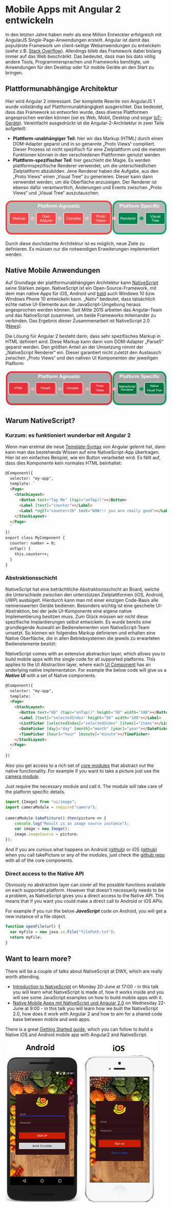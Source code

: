 # Mobile Apps mit Angular 2 entwickeln

In den letzten Jahre haben mehr als eine Million Entwickler erfolgreich mit AngularJS Single-Page-Anwendungen erstellt. Angular ist damit das populärste Framework um client-seitige Webanwendungen zu entwickeln (siehe z.B.  [Stack Overflow](http://stackoverflow.com/research/developer-survey-2016#most-popular-technologies-per-occupation)). Allerdings blieb das Framework dabei bislang immer auf das Web beschränkt. Das bedeutet, dass man bis dato völlig andere Tools, Programmiersprachen und Frameworks benötigte, um Anwendungen für den Desktop oder für mobile Geräte an den Start zu bringen.


## Plattformunabhängige Architektur

Hier wird Angular 2 interessant. Der komplette Rewrite von AngularJS 1 wurde vollständig auf Plattformunabhängigkeit ausgerichtet. Das bedeutet, dass das Framework so entworfen wurde, dass diverse Plattformen angesprochen werden können (sei es Web, Mobil, Desktop und sogar [IoT-Geräte](https://medium.com/@urish/building-simon-with-angular2-iot-fceb78bb18e5)).
Vereinfacht ausgedrückt ist die Angular-2-Architektur in zwei Teile aufgeteilt:

- __Plattform-unabhängiger Teil__: hier wir das Markup (HTML) durch einen DOM-Adapter geparst und in so genannte „Proto Views“ compiliert. Dieser Prozess ist nicht spezifisch für eine Zielplattform und die meisten Funktionen können in den verschiedenen Plattformen genutzt werden
- __Plattform-spezifischer Teil__: hier geschieht die Magie. Es werden plattformspezifische Renderer verwendet, um die unterschiedlichen Zielplattform abzubilden. Jene Renderer haben die Aufgabe, aus den „Proto Views“ einen „Visual Tree“ zu generieren. Dieser kann dann verwendet werden, um die Oberfläche anzuzeigen. Der Renderer ist ebenso dafür verantwortlich, Änderungen und Events zwischen „Proto Views“ und „Visual Tree“ auszutauschen.


![Angular2 Platform Agnostic](./images/Angular2-platform-agnostic.png "Angular2 Platform Agnostic")

Durch diese durchdachte Architektur ist es möglich, neue Ziele zu definieren. Es müssen nur die notwendigen Erweiterungen implementiert werden.


## Native Mobile Anwendungen

Auf Grundlage der plattformunabhängigen Architektur kann [NativeScript](https://www.nativescript.org/) seine Stärken zeigen. NativeScript ist ein Open-Source-Framework, mit dem man native Apps für iOS, Android und [bald](https://www.nativescript.org/blog/details/nativescript-runtime-preview-for-windows-10) auch Windows 10 bzw. Windows Phone 10 entwickeln kann. „Nativ“ bedeutet, dass tatsächlich echte native UI-Elemente aus der JavaScript-Umgebung heraus angesprochen werden können. Seit Mitte 2015 arbeiten das Angular-Team und das NativeScript zusammen, um beide Frameworks miteinander zu verbinden. Das Ergebnis dieser Zusammenarbeit ist NativeScript 2.0 ([News](http://sdtimes.com/nativescript-2-0-brings-mobile-strategy-options-angularjs-developers/)).

Die Lösung für Angular 2 besteht darin, dass sehr spezifisches Markup in HTML definiert wird. Diese Markup kann dann vom DOM-Adapter „Parse5“ geparst werden. Den größten Anteil an der Umsetzung nimmt der „NativeScript Renderer“ ein. Dieser garantiert nicht zuletzt den Austausch zwischen „Proto Views“ und  den nativen UI Komponenten der jeweiligen Platform:

![Angular2 with NativeScript](./images/Angular2-with-NativeScript.png "Angular2 with NativeScript")


## Warum NativeScript?

### Kurzum: es funktioniert wunderbar mit Angular 2

Wenn man erstmal die neue [Template-Syntax](https://angular.io/docs/ts/latest/guide/template-syntax.html) von Angular gelernt hat, dann kann man das bestehende Wissen auf eine NativeScript-App übertragen. Hier ist ein einfaches Beispiel, wie ein Button verarbeitet wird. Es fällt auf, dass dies Komponente kein normales HTML beinhaltet:

```HTML
@Component({
  selector: "my-app",
  template: `
  <Page>
    <StackLayout>
      <Button text="Tap Me" (tap)="onTap()"></Button>
      <Label [text]="counter"></Label>
      <Label *ngIf="counter>10" text="WOW!!! you are really good"></Label>
    </StackLayout>
  </Page>
  `
})
export class MyComponent {
  counter: number = 0;
  onTap() {
    this.counter++;
  }
}
```

### Abstraktionsschicht

NativeScript hat eine 	beträchtliche Abstraktionsschicht an Board, welche die Unterschiede zwischen den unterstützen  Zielplattformen (iOS, Android, UWP) ausbügelt. Hierdurch kann man mit einer einzigen Code-Basis alle nennenswerten Geräte bedienen. Besonders wichtig ist eine gescheite UI-Abstraktion, bei der jede UI-Komponente eine eigene native Implementierung besitzen muss. Zum Glück müssen wir nicht diese spezifische Implantierungen selbst entwickeln. Es wurde bereits eine grundlegende Auswahl an Bedienelementen vom NativeScript-Team umsetzt. So können wir folgendes Markup definieren und erhalten eine Native Oberfläche, die in allen Betriebsystemen die jeweils zu erwarteten Bedienelemente besitzt:

NativeScript comes with an extensive abstraction layer, which allows you to build mobile apps with the single code for all supported platforms.
This applies to the UI Abstraction layer, where each [UI Component](http://docs.nativescript.org/ui/ui-views) has an underlying native implementation. For example the below code will give us a ***Native UI*** with a set of Native components.

```HTML
@Component({
  selector: "my-app",
  template: `
  <Page>
    <StackLayout>
      <Button text="GO" (tap)="onTap()" height="50" width="100"></Button>
      <Label [text]="selectedIndex" height="50" width="100"></Label>
      <ListPicker [selectedIndex]="selectedIndex" [items]="items"></ListPicker>
      <DatePicker [day]="day" [month]="month" [year]="year"></DatePicker>
      <TimePicker [hour]="hour" [minute]="minute"></TimePicker>
    </StackLayout>
  </Page>
  `
})
```

Also you get access to a rich set of [core modules](https://github.com/NativeScript/NativeScript/tree/master/tns-core-modules) that abstract out the native functionality. For example if you want to take a picture just use the [camera module](https://docs.nativescript.org/hardware/camera#using-the-camera-module-to-take-a-picture).

Just require the necessary module and call it. The module will take care of the platform specific details.

```JavaScript
import {Image} from "ui/image";
import cameraModule = require("camera");

cameraModule.takePicture().then(picture => {
    console.log("Result is an image source instance");
    var image = new Image();
    image.imageSource = picture;
});
```

And if you are curious what happens on Android ([github](https://github.com/NativeScript/NativeScript/blob/master/tns-core-modules/camera/camera.android.ts#L9-L111)) or iOS ([github](https://github.com/NativeScript/NativeScript/blob/master/tns-core-modules/camera/camera.ios.ts#L82-L126)) when you call takePicture or any of the modules, just check the [github repo](https://github.com/NativeScript/NativeScript/tree/master/tns-core-modules) with all of the core components.

### Direct access to the Native API
Obviously no abstraction layer can cover all the possible functions available on each supported platform. However that doesn't necessarily needs to be a problem, as NativeScript gives you a direct access to the Native API. This means that if you want you could make a direct call to Android or iOS APIs.

For example if you run the below ***JavaScript*** code on Android, you will get a new instance of a file object.

```JavaScript
function openFile(url) {
  var myFile = new java.io.File("filePath.txt");
  return myFile;
}
```


## Want to learn more?
There will be a couple of talks about NativeScript at DWX, which are really worth attending.
 * [Introduction to NativeScript](http://www.developer-week.de/Programm/Veranstaltung/(event)/20557) on Monday 20-June at 17:00 - in this talk you will learn what NativeScript is made of, how it works inside and you will see some JavaScript examples on how to build mobile apps with it.
 * [Native Mobile Apps mit NativeScript und Angular 2.0](http://www.developer-week.de/Programm/Veranstaltung/(event)/20683) on Wednesday 22-June at 9:00 - in this talk you will learn how we built the NativeScript 2.0, how does it work with Angular 2 and how to aim for a shared code base between mobile and web apps.

There is a great [Getting Started guide](http://docs.nativescript.org/angular/tutorial/ng-chapter-0), which you can follow to build a Native iOS and Android mobile app with Angular2 and NativeScript.

![Login Screen](./images/LoginScreen.png "Login Screen")
